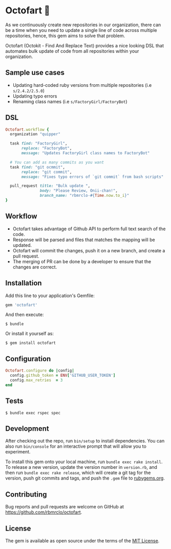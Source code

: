 # Octofart :dash:

As we continuously create new repositories in our organization, there can be
a time when you need to update a single line of code across multiple
repositories, hence, this gem aims to solve that problem.

Octofart (Octokit - Find And Replace Text) provides a nice looking DSL that automates bulk update of code from all repositories within your organization.

## Sample use cases

- Updating hard-coded ruby versions from multiple repositories (i.e `s/2.4.2/2.5.0`)
- Updating typo errors
- Renaming class names (i.e `s/FactoryGirl/FactoryBot`)

## DSL

```ruby
Octofart.workflow {
  organization "quipper"

  task find: "FactoryGirl",
       replace: "FactoryBot",
       message: "Updates FactoryGirl class names to FactoryBot"

  # You can add as many commits as you want
  task find: "git ocmmit",
       replace: "git commit",
       message: "Fixes typo errors of `git commit` from bash scripts"

  pull_request title: "Bulk update ",
               body: "Please Review, Onii-chan!",
               branch_name: "rbmrclo-#{Time.now.to_i}"
}

```

## Workflow

- Octofart takes advantage of Github API to perform full text search of the code.
- Response will be parsed and files that matches the mapping will be updated.
- Octofart will commit the changes, push it on a new branch, and create a pull request.
- The merging of PR can be done by a developer to ensure that the changes are correct.

## Installation

Add this line to your application's Gemfile:

```ruby
gem 'octofart'
```

And then execute:

    $ bundle

Or install it yourself as:

    $ gem install octofart

## Configuration

```ruby
Octofart.configure do |config|
  config.github_token = ENV['GITHUB_USER_TOKEN']
  config.max_retries  = 3
end
```

## Tests

```
$ bundle exec rspec spec
```

## Development

After checking out the repo, run `bin/setup` to install dependencies. You can also run `bin/console` for an interactive prompt that will allow you to experiment.

To install this gem onto your local machine, run `bundle exec rake install`. To release a new version, update the version number in `version.rb`, and then run `bundle exec rake release`, which will create a git tag for the version, push git commits and tags, and push the `.gem` file to [rubygems.org](https://rubygems.org).

## Contributing

Bug reports and pull requests are welcome on GitHub at https://github.com/rbmrclo/octofart.

## License

The gem is available as open source under the terms of the [MIT License](https://opensource.org/licenses/MIT).
